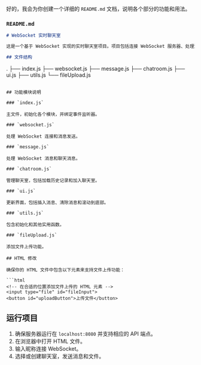 好的，我会为你创建一个详细的 `README.md` 文档，说明各个部分的功能和用法。

### `README.md`

```markdown
# WebSocket 实时聊天室

这是一个基于 WebSocket 实现的实时聊天室项目。项目包括连接 WebSocket 服务器、处理消息、管理聊天室、更新界面和文件上传功能。代码已经模块化，方便维护和扩展。

## 文件结构

```
.
├── index.js
├── websocket.js
├── message.js
├── chatroom.js
├── ui.js
├── utils.js
└── fileUpload.js
```

## 功能模块说明

### `index.js`

主文件，初始化各个模块，并绑定事件监听器。

### `websocket.js`

处理 WebSocket 连接和消息发送。

### `message.js`

处理 WebSocket 消息和聊天消息。

### `chatroom.js`

管理聊天室，包括加载历史记录和加入聊天室。

### `ui.js`

更新界面，包括插入消息、清除消息和滚动到底部。

### `utils.js`

包含初始化和其他实用函数。

### `fileUpload.js`

添加文件上传功能。

## HTML 修改

确保你的 HTML 文件中包含以下元素来支持文件上传功能：

```html
<!-- 在合适的位置添加文件上传的 HTML 元素 -->
<input type="file" id="fileInput">
<button id="uploadButton">上传文件</button>
```

## 运行项目

1. 确保服务器运行在 `localhost:8080` 并支持相应的 API 端点。
2. 在浏览器中打开 HTML 文件。
3. 输入昵称连接 WebSocket。
4. 选择或创建聊天室，发送消息和文件。

```